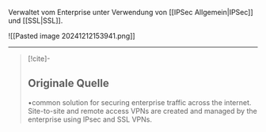 Verwaltet vom Enterprise unter Verwendung von [[IPSec Allgemein|IPSec]] und [[SSL|SSL]].

![[Pasted image 20241212153941.png]]

---

> [!cite]-
> ## Originale Quelle
> •common solution for securing enterprise traffic across the internet. Site-to-site and remote access VPNs are created and managed by the enterprise using IPsec and SSL VPNs.